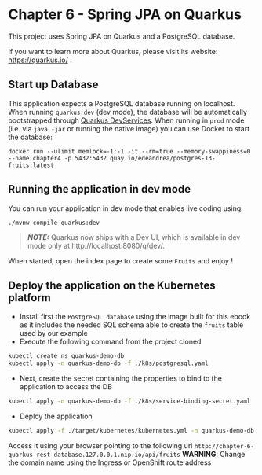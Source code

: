# Chapter 6 - Spring JPA on Quarkus

This project uses Spring JPA on Quarkus and a PostgreSQL database.

If you want to learn more about Quarkus, please visit its website: https://quarkus.io/ .

## Start up Database

This application expects a PostgreSQL database running on localhost.
When running `quarkus:dev` (dev mode), the database will be automatically bootstrapped through [Quarkus DevServices](https://quarkus.io/guides/datasource#devservices-configuration-free-databases).
When running in `prod` mode (i.e. via `java -jar` or running the native image) you can use Docker to start the database:

```shell
docker run --ulimit memlock=-1:-1 -it --rm=true --memory-swappiness=0 --name chapter4 -p 5432:5432 quay.io/edeandrea/postgres-13-fruits:latest
```

## Running the application in dev mode

You can run your application in dev mode that enables live coding using:
```shell script
./mvnw compile quarkus:dev
```
> **_NOTE:_**  Quarkus now ships with a Dev UI, which is available in dev mode only at http://localhost:8080/q/dev/.

When started, open the index page to create some `Fruits` and enjoy !

## Deploy the application on the Kubernetes platform

- Install first the `PostgreSQL database` using the image built for this ebook as it includes the needed SQL schema able to create the `fruits` table used by our example
- Execute the following command from the project cloned
```bash
kubectl create ns quarkus-demo-db
kubectl apply -n quarkus-demo-db -f ./k8s/postgresql.yaml
```
- Next, create the secret containing the properties to bind to the application to access the DB
```bash
kubectl apply -n quarkus-demo-db -f ./k8s/service-binding-secret.yaml
```

- Deploy the application
```bash
kubectl apply -f ./target/kubernetes/kubernetes.yml -n quarkus-demo-db
```
Access it using your browser pointing to the following url `http://chapter-6-quarkus-rest-database.127.0.0.1.nip.io/api/fruits`
**WARNING**: Change the domain name using the Ingress or OpenShift route address